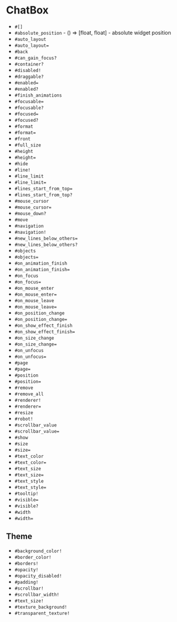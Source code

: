 ChatBox
===
- `#[]`
- `#absolute_position` - () => [float, float] - absolute widget position
- `#auto_layout`
- `#auto_layout=`
- `#back`
- `#can_gain_focus?`
- `#container?`
- `#disabled!`
- `#draggable?`
- `#enabled=`
- `#enabled?`
- `#finish_animations`
- `#focusable=`
- `#focusable?`
- `#focused=`
- `#focused?`
- `#format`
- `#format=`
- `#front`
- `#full_size`
- `#height`
- `#height=`
- `#hide`
- `#line!`
- `#line_limit`
- `#line_limit=`
- `#lines_start_from_top=`
- `#lines_start_from_top?`
- `#mouse_cursor`
- `#mouse_cursor=`
- `#mouse_down?`
- `#move`
- `#navigation`
- `#navigation!`
- `#new_lines_below_others=`
- `#new_lines_below_others?`
- `#objects`
- `#objects=`
- `#on_animation_finish`
- `#on_animation_finish=`
- `#on_focus`
- `#on_focus=`
- `#on_mouse_enter`
- `#on_mouse_enter=`
- `#on_mouse_leave`
- `#on_mouse_leave=`
- `#on_position_change`
- `#on_position_change=`
- `#on_show_effect_finish`
- `#on_show_effect_finish=`
- `#on_size_change`
- `#on_size_change=`
- `#on_unfocus`
- `#on_unfocus=`
- `#page`
- `#page=`
- `#position`
- `#position=`
- `#remove`
- `#remove_all`
- `#renderer!`
- `#renderer=`
- `#resize`
- `#robot!`
- `#scrollbar_value`
- `#scrollbar_value=`
- `#show`
- `#size`
- `#size=`
- `#text_color`
- `#text_color=`
- `#text_size`
- `#text_size=`
- `#text_style`
- `#text_style=`
- `#tooltip!`
- `#visible=`
- `#visible?`
- `#width`
- `#width=`
## Theme
- `#background_color!`
- `#border_color!`
- `#borders!`
- `#opacity!`
- `#opacity_disabled!`
- `#padding!`
- `#scrollbar!`
- `#scrollbar_width!`
- `#text_size!`
- `#texture_background!`
- `#transparent_texture!`
